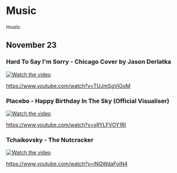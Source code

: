 # Music

music


## November 23


### Hard To Say I'm Sorry - Chicago Cover by Jason Derlatka

[![Watch the video](https://img.youtube.com/vi/TUJmSgViGoM/hqdefault.jpg)]([https://www.youtube.com/embed/MCRebrkTqjg](https://www.youtube.com/watch?v=TUJmSgViGoM))

https://www.youtube.com/watch?v=TUJmSgViGoM




### Placebo - Happy Birthday In The Sky (Official Visualiser)

[![Watch the video](https://img.youtube.com/vi/sRYLFVOY1RI/hqdefault.jpg)]([https://www.youtube.com/watch?v=sRYLFVOY1RI](https://www.youtube.com/watch?v=sRYLFVOY1RI))

https://www.youtube.com/watch?v=sRYLFVOY1RI



### Tchaikovsky - The Nutcracker

[![Watch the video](https://img.youtube.com/vi/jNQWdaFoiN4/hqdefault.jpg)]([https://www.youtube.com/watch?v=jNQWdaFoiN4](https://www.youtube.com/watch?v=jNQWdaFoiN4))

https://www.youtube.com/watch?v=jNQWdaFoiN4
















